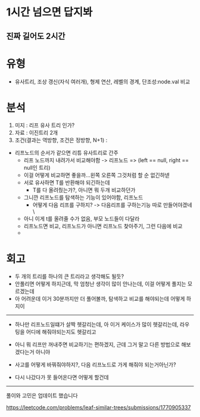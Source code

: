 # 1시간 넘으면 답지봐
## 진짜 길어도 2시간

# 유형
- 유사트리, 조상 갱신(자식 여러개), 형제 연산, 레벨의 경계, 단조성:node.val 비교

# 분석

1. 미지 : 리프 유사 트리 인가? 
2. 자료 : 이진트리 2개 
3. 조건(결과는 역방향, 조건은 정방향, N+1) : 
- 리프노드의 순서가 같으면 리튜 유사트리로 간주
  - 리프 노드까지 내려가서 비교해야함 -> 리프노드 => (left == null, right == null인 트리)
  - 이걸 어떻게 비교하면 좋을까...왼쪽 오른쪽 그것처럼 할 순 없긴하넫
  - 서로 유사하면 T를 반환해야 되긴하는데 
    - T를 다 올려줬는가?, 아니면 뭐 두개 비교하던가
  - 그니깐 리프노드를 탐색하는 기능이 있어야함, 리프노드
    - 어떻게 다음 리프를 구하지? -> 다음리프를 구하는기능 따로 만들어야겠네\
  - 아니 이게 t를 올려줄 수가 없음, 부모 노드들이 다달라
  - 리프노드면 비교, 리프노드가 아니면 리프노드 찾아주기, 그런 다음에 비교
  - 

# 회고
- 두 개의 트리를 하나의 큰 트리라고 생각해도 될듯?
- 안풀리면 어떻게 하지근데, 막 엄청난 생각이 많이 안나는데, 이걸 어떻게 풀지는 모르겠는데
- 아 어려운데 이거 30분까지만 더 풀어볼까, 탐색하고 비교를 해야되는데 어떻게 하지이
--------
- 하나만 리프노드일떄가 살짝 헷갈리는데, 아 이거 케이스가 많이 헷갈리는데, 라우팅을 어디에 해줘야되는지도 헷갈리고
- 아니 뭐 리프만 꺼내주면 비교하기는 편하겠지, 근데 그거 말고 다른 방법으로 해보겠다는거 아니야
- 사고를 어떻게 바꿔줘야하지?, 다음 리프노드로 가게 해줘야 되는거아닌가?

- 다시 나갔다가 못 들어온다면 어떻게 할건데
--------
풀이와 고민은 업데이트 했습니다


https://leetcode.com/problems/leaf-similar-trees/submissions/1770905337
